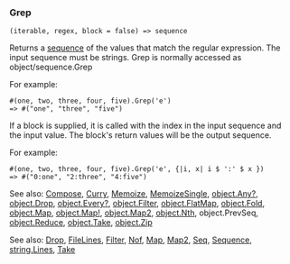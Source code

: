 ### Grep

``` suneido
(iterable, regex, block = false) => sequence
```

Returns a [sequence](<../Basic Data Types/Sequence.md>) of the values that match the regular expression. The input sequence must be strings. Grep is normally accessed as object/sequence.Grep

For example:

``` suneido
#(one, two, three, four, five).Grep('e')
=> #("one", "three", "five")
```

If a block is supplied, it is called with the index in the input sequence and the input value. The block's return values will be the output sequence.

For example:

``` suneido
#(one, two, three, four, five).Grep('e', {|i, x| i $ ':' $ x })
=> #("0:one", "2:three", "4:five")
```


See also:
[Compose](<Compose.md>),
[Curry](<Curry.md>),
[Memoize](<Memoize.md>),
[MemoizeSingle](<MemoizeSingle.md>),
[object.Any?](<Object/object.Any?.md>),
[object.Drop](<Object/object.Drop.md>),
[object.Every?](<Object/object.Every?.md>),
[object.Filter](<Object/object.Filter.md>),
[object.FlatMap](<Object/object.FlatMap.md>),
[object.Fold](<Object/object.Fold.md>),
[object.Map](<Object/object.Map.md>),
[object.Map!](<Object/object.Map!.md>),
[object.Map2](<Object/object.Map2.md>),
[object.Nth](<Object/object.Nth.md>),
object.PrevSeq,
[object.Reduce](<Object/object.Reduce.md>),
[object.Take](<Object/object.Take.md>),
[object.Zip](<Object/object.Zip.md>)



See also:
[Drop](<Drop.md>),
[FileLines](<FileLines.md>),
[Filter](<Filter.md>),
[Nof](<Nof.md>),
[Map](<Map.md>),
[Map2](<Map2.md>),
[Seq](<Seq.md>),
[Sequence](<Sequence.md>),
[string.Lines](<String/string.Lines.md>),
[Take](<Take.md>)
